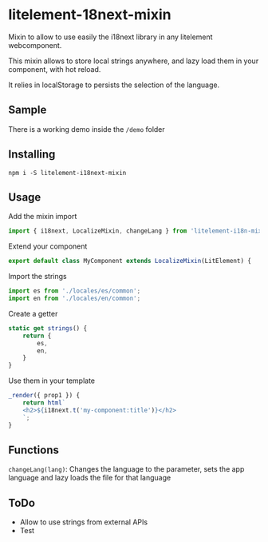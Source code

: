 # litelement-18next-mixin

Mixin to allow to use easily the i18next library in any litelement webcomponent.

This mixin allows to store local strings anywhere, and lazy load them in your component, with hot reload.

It relies in localStorage to persists the selection of the language.

## Sample

There is a working demo inside the `/demo` folder
## Installing

`npm i -S litelement-i18next-mixin`

## Usage

Add the mixin import

```javascript
import { i18next, LocalizeMixin, changeLang } from 'litelement-i18n-mixin';
```

Extend your component

```javascript
export default class MyComponent extends LocalizeMixin(LitElement) {
```

Import the strings

```javascript
import es from './locales/es/common';
import en from './locales/en/common';
```

Create a getter

```javascript
static get strings() {
    return {
        es,
        en,
    }
}
```
Use them in your template

```javascript
_render({ prop1 }) {
    return html`
    <h2>${i18next.t('my-component:title')}</h2>
    `;
}
```
## Functions

`changeLang(lang)`: Changes the language to the parameter, sets the app language and lazy loads the file for that language  

## ToDo

- Allow to use strings from external APIs
- Test
